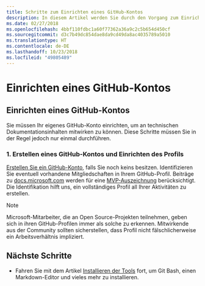```yaml
---
title: Schritte zum Einrichten eines GitHub-Kontos
description: In diesem Artikel werden Sie durch den Vorgang zum Einrichten eines GitHub-Kontos geführt, das erforderlich ist, um an Inhalten von docs.microsoft.com mitzuwirken.
ms.date: 02/27/2018
ms.openlocfilehash: 4bbf110fdbc1a60f77362a36a9c2c5b654d450cf
ms.sourcegitcommit: d3c7b49dc854dae8da9cd49da8ac4035789a5010
ms.translationtype: HT
ms.contentlocale: de-DE
ms.lasthandoff: 10/23/2018
ms.locfileid: "49805489"
---
```

# <a name="github-account-setup"></a>Einrichten eines GitHub-Kontos

## <a name="set-up-your-github-account"></a>Einrichten eines GitHub-Kontos

Sie müssen Ihr eigenes GitHub-Konto einrichten, um an technischen Dokumentationsinhalten mitwirken zu können. Diese Schritte müssen Sie in der Regel jedoch nur einmal durchführen.

### <a name="1-create-a-github-account-and-set-up-your-profile"></a>1. Erstellen eines GitHub-Kontos und Einrichten des Profils

[Erstellen Sie ein GitHub-Konto](https://github.com/join), falls Sie noch keins besitzen. Identifizieren Sie eventuell vorhandene Mitgliedschaften in Ihrem GitHub-Profil. Beiträge zu [docs.microsoft.com](https://docs.microsoft.com) werden für eine [MVP-Auszeichnung](https://mvp.microsoft.com) berücksichtigt. Die Identifikation hilft uns, ein vollständiges Profil all Ihrer Aktivitäten zu erstellen.

>[!NOTE]
> Microsoft-Mitarbeiter, die an Open Source-Projekten teilnehmen, geben sich in ihren GitHub-Profilen immer als solche zu erkennen. Mitwirkende aus der Community sollten sicherstellen, dass Profil nicht fälschlicherweise ein Arbeitsverhältnis impliziert.

## <a name="next-steps"></a>Nächste Schritte

* Fahren Sie mit dem Artikel [Installieren der Tools](get-started-setup-tools.md) fort, um Git Bash, einen Markdown-Editor und vieles mehr zu installieren.

